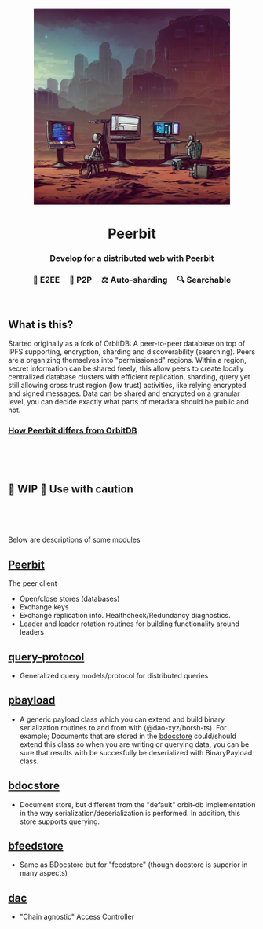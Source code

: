 
<br>
<p align="center">
    <img width="400" src="./peer.png"  alt="Peerbit icon Icon">
</p>

<h1 align="center">
    <strong>
        Peerbit
   </strong>
</h1>

<h3 align="center">
    Develop for a distributed web with Peerbit
</h3>

<h3 align="center">🤫 E2EE &nbsp; &nbsp; 👯 P2P &nbsp; &nbsp; ⚖️ Auto-sharding  &nbsp; &nbsp;  🔍 Searchable</h3>
<br>


## What is this?
Started originally as a fork of OrbitDB: A peer-to-peer database on top of IPFS supporting, encryption, sharding and discoverability (searching). Peers are a organizing themselves into "permissioned" regions. Within a region, secret information can be shared freely, this allow peers to create locally centralized database clusters with efficient replication, sharding, query yet still allowing cross trust region (low trust) activities, like relying encrypted and signed messages. Data can be shared and encrypted on a granular level, you can decide exactly what parts of metadata should be public and not.

### [How Peerbit differs from OrbitDB](./documentation/DIFFERENCE.md)

</br>
</br>
</br>

## 🚧 WIP 🚧  Use with caution

</br>
</br>
</br>

Below are descriptions of some modules

## [Peerbit](./packages/client)
The peer client
- Open/close stores (databases)
- Exchange keys
- Exchange replication info. Healthcheck/Redundancy diagnostics. 
- Leader and leader rotation routines for building functionality around leaders

## [query-protocol](./packages/store/query-protocol)
- Generalized query models/protocol for distributed queries

## [pbayload](./packages/utils/bpayload)
- A generic payload class which you can extend and build binary serialization routines to and from with (@dao-xyz/borsh-ts). For example; Documents that are stored in the [bdocstore](./packages/orbit-db-bdocstore) could/should extend this class so when you are writing or querying data, you can be sure that results with be succesfully be deserialized with BinaryPayload class.


## [bdocstore](./packages/store/orbit-db-bdocstore)
- Document store, but different from the "default" orbit-db implementation in the way serialization/deserialization is performed. In addition, this store supports querying. 

## [bfeedstore](./packages/store/bfeedstore)
- Same as BDocstore but for "feedstore" (though docstore is superior in many aspects)

## [dac](./packages/acl/dynamic-access-controller)
- "Chain agnostic" Access Controller


